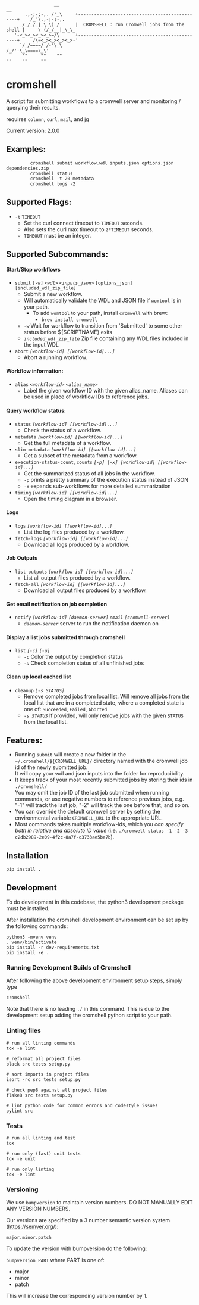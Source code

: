 ```
                  __                                                            __
       .,-;-;-,. /'_\     +-----------------------------------------------+    /_'\.,-;-;-,.
     _/_/_/_|_\_\) /      |  CROMSHELL : run Cromwell jobs from the shell |     \ (/_/__|_\_\_
   '-<_><_><_><_>=/\      +-----------------------------------------------+     /\=<_><_><_><_>-'
     `/_/====/_/-'\_\                                                          /_/'-\_\====\_\'
      ""     ""    ""                                                          ""    ""     ""
```

# cromshell
 A script for submitting workflows to a cromwell server and monitoring / querying their results.

requires `column`, `curl`, `mail`, and [jq](https://stedolan.github.io/jq/)

Current version: 2.0.0 

## Examples:

```
         cromshell submit workflow.wdl inputs.json options.json dependencies.zip
         cromshell status
         cromshell -t 20 metadata
         cromshell logs -2
```

## Supported Flags:
  * `-t` `TIMEOUT`
    * Set the curl connect timeout to `TIMEOUT` seconds.
    * Also sets the curl max timeout to `2*TIMEOUT` seconds.
    * `TIMEOUT` must be an integer.

## Supported Subcommands:

  
   ####  Start/Stop workflows
   * `submit` `[-w]` *`<wdl>`* *`<inputs_json>`* `[options_json]` `[included_wdl_zip_file]`
     * Submit a new workflow.
     * Will automatically validate the WDL and JSON file if `womtool` is in your path.
       * To add `womtool` to your path, install `cromwell` with brew:
         * `brew install cromwell`
     * *`-w`*                     Wait for workflow to transition from 'Submitted' to some other status
                                  before ${SCRIPTNAME} exits
     * *`included_wdl_zip_file`*  Zip file containing any WDL files included in the input WDL
   * `abort` *`[workflow-id] [[workflow-id]...]`*                   
     * Abort a running workflow.
   #### Workflow information:
   * `alias` *`<workflow-id>` `<alias_name>`* 
     * Label the given workflow ID with the given alias_name.  Aliases can be used in place of workflow IDs to reference jobs.
   #### Query workflow status:
   * `status` *`[workflow-id] [[workflow-id]...]`*                   
     * Check the status of a workflow.
   * `metadata` *`[workflow-id] [[workflow-id]...]`*                
     * Get the full metadata of a workflow.
   * `slim-metadata` *`[workflow-id] [[workflow-id]...]`*           
     * Get a subset of the metadata from a workflow.
   * `execution-status-count`, `counts` *`[-p] [-x] [workflow-id] [[workflow-id]...]`*   
     * Get the summarized status of all jobs in the workflow.
     * `-p` prints a pretty summary of the execution status instead of JSON
     * `-x` expands sub-workflows for more detailed summarization
   * `timing` *`[workflow-id] [[workflow-id]...]`*                  
     * Open the timing diagram in a browser.
  
   #### Logs
   * `logs` *`[workflow-id] [[workflow-id]...]`*                     
     * List the log files produced by a workflow.
   * `fetch-logs` *`[workflow-id] [[workflow-id]...]`*               
     * Download all logs produced by a workflow.
  
   #### Job Outputs
   * `list-outputs` *`[workflow-id] [[workflow-id]...]`*           
     *  List all output files produced by a workflow.
   * `fetch-all` *`[workflow-id] [[workflow-id]...]`*             
     * Download all output files produced by a workflow.
   
   ####  Get email notification on job completion
   * `notify` *`[workflow-id]` `[daemon-server]` `email` `[cromwell-server]`*
     * *`daemon-server`*  server to run the notification daemon on

   #### Display a list jobs submitted through cromshell
   * `list` *`[-c]` `[-u]`*                                            
     * *`-c`*    Color the output by completion status
     * *`-u`*    Check completion status of all unfinished jobs

   #### Clean up local cached list
   * `cleanup` *`[-s STATUS]`*    
     * Remove completed jobs from local list.
       Will remove all jobs from the local list that are in a completed state,
       where a completed state is one of: `Succeeded`, `Failed`, `Aborted`
     * *`-s STATUS`*     If provided, will only remove jobs with the given `STATUS` from the local list.
  
## Features:
 * Running `submit` will create a new folder in the `~/.cromshell/${CROMWELL_URL}/` directory named with the cromwell job id of the newly submitted job.  
 It will copy your wdl and json inputs into the folder for reproducibility.  
 * It keeps track of your most recently submitted jobs by storing their ids in `./cromshell/`  
 You may omit the job ID of the last job submitted when running commands, or use negative numbers to reference previous jobs, e.g. "-1" will track the last job, "-2" will track the one before that, and so on.
 * You can override the default cromwell server by setting the environmental variable `CROMWELL_URL` to the appropriate URL.
 * Most commands takes multiple workflow-ids, which you *can specify both in relative and absolute ID value* (i.e. `./cromwell status -1 -2 -3 c2db2989-2e09-4f2c-8a7f-c3733ae5ba7b`). 

## Installation

    pip install .

## Development

To do development in this codebase, the python3 development package must
be installed.

After installation the cromshell development environment can be set up by
the following commands:

    python3 -mvenv venv
    . venv/bin/activate
    pip install -r dev-requirements.txt
    pip install -e .
    
### Running Development Builds of Cromshell

After following the above development environment setup steps, simply type
```
cromshell
```
Note that there is no leading `./` in this command.  This is due to the 
development setup adding the cromshell python script to your path.

### Linting files

    # run all linting commands
    tox -e lint

    # reformat all project files
    black src tests setup.py

    # sort imports in project files
    isort -rc src tests setup.py

    # check pep8 against all project files
    flake8 src tests setup.py

    # lint python code for common errors and codestyle issues
    pylint src

### Tests

    # run all linting and test
    tox

    # run only (fast) unit tests
    tox -e unit

    # run only linting
    tox -e lint

### Versioning

We use `bumpversion` to maintain version numbers.
DO NOT MANUALLY EDIT ANY VERSION NUMBERS.

Our versions are specified by a 3 number semantic version system (https://semver.org/):

	major.minor.patch

To update the version with bumpversion do the following:

`bumpversion PART` where PART is one of:
- major
- minor
- patch

This will increase the corresponding version number by 1.

